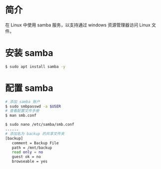 # 简介

在 Linux 中使用 samba 服务，以支持通过 windows 资源管理器访问 Linux 文件。

# 安装 samba

```bash
$ sudo apt install samba -y
```

# 配置 samba

```bash
# 添加 samba 账户
$ sudo smbpasswd -a $USER
# 查看配置文件手册
$ man smb.conf
```

```bash
$ sudo nano /etc/samba/smb.conf
......
# 添加名为 backup 的共享文件夹
[backup]
   comment = Backup File
   path = /mnt/backup
   read only = no
   guest ok = no
   browseable = yes
```

